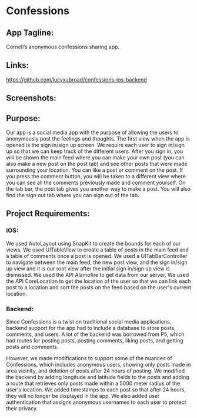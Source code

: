 # Confessions
## App Tagline: 
Cornell’s anonymous confessions sharing app.
## Links: 
https://github.com/lucyxubroad/confessions-ios-backend
## Screenshots: 
## Purpose: 
Our app is a social media app with the purpose of allowing the users to anonymously post the feelings and thoughts. The first view when the app is opened is the sign in/sign up screen. We require each user to sign in/sign up so that we can keep track of the different users. After you sign in, you will be shown the main feed where you can make your own post (you can also make a new post on the post tab) and see other posts that were made surrounding your location. You can like a post or comment on the post. If you press the comment button, you will be taken to a different view where you can see all the comments previously made and comment yourself. On the tab bar, the post tab gives you another way to make a post. You will also find the sign out tab where you can sign out of the tab.
## Project Requirements: 
### iOS: 
We used AutoLayout using SnapKit to create the bounds for each of our views. We used UITableView to create a table of posts in the main feed and a table of comments once a post is opened. We used a UITabBarController to navigate between the main feed, the new post view, and the sign in/sign up view and it is our root view after the initial sign in/sign up view is dismissed. We used the API Alamofire to get data from our server. We used the API CoreLocation to get the location of the user so that we can link each post to a location and sort the posts on the feed based on the user's current location.
### Backend:
Since Confessions is a twist on traditional social media applications, backend support for the app had to include a database to store posts, comments, and users. A lot of the backend was borrowed from P5, which had routes for posting posts, posting comments, liking posts, and getting posts and comments.

However, we made modifications to support some of the nuances of Confessions, which includes anonymous users, showing only posts made in area vicinity, and deletion of posts after 24 hours of posting. We modified the backend by adding longitude and latitude fields to the posts and adding a route that retrieves only posts made within a 5000 meter radius of the user's location. We added timestamps to each post so that after 24 hours, they will no longer be displayed in the app. We also added user authentication that assigns anonymous usernames to each user to protect their privacy.
